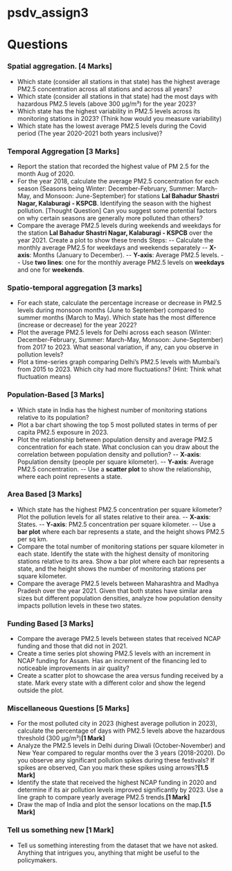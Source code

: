 # psdv_assign3

# Questions
### Spatial aggregation. **[4 Marks]**
- Which state (consider all stations in that state) has the highest average PM2.5 concentration across all stations and across all years?
- Which state (consider all stations in that state) had the most days with hazardous PM2.5 levels (above 300 µg/m³) for the year 2023?
- Which state has the highest variability in PM2.5 levels across its monitoring stations in 2023? (Think how would you measure variability)
- Which state has the lowest average PM2.5 levels during the Covid period (The year 2020-2021 both years inclusive)?

### Temporal Aggregation **[3 Marks]**
- Report the station that recorded the highest value of PM 2.5 for the month Aug of 2020.
- For the year 2018, calculate the average PM2.5 concentration for each season (Seasons being Winter: December-February, Summer: March-May, and Monsoon: June-September) for stations **Lal Bahadur Shastri Nagar, Kalaburagi - KSPCB**. Identifying the season with the highest pollution.
[Thought Question] Can you suggest some potential factors on why certain seasons are generally more polluted than others?
- Compare the average PM2.5 levels during weekends and weekdays for the station **Lal Bahadur Shastri Nagar, Kalaburagi - KSPCB** over the year 2021. Create a plot to show these trends Steps:
-- Calculate the monthly average PM2.5 for weekdays and weekends separately
-- **X-axis**: Months (January to December).
-- **Y-axis**: Average PM2.5 levels.
-- Use **two lines**: one for the monthly average PM2.5 levels on **weekdays** and one for **weekends**.

### Spatio-temporal aggregation **[3 marks]**
- For each state, calculate the percentage increase or decrease in PM2.5 levels during monsoon months (June to September) compared to summer months (March to May). Which state has the most difference (increase or decrease) for the year 2022?
- Plot the average PM2.5 levels for Delhi across each season (Winter: December-February, Summer: March-May, Monsoon: June-September) from 2017 to 2023. What seasonal variation, if any, can you observe in pollution levels?
- Plot a time-series graph comparing Delhi’s PM2.5 levels with Mumbai’s from 2015 to 2023. Which city had more fluctuations? (Hint: Think what fluctuation means)

### Population-Based **[3 Marks]**
- Which state in India has the highest number of monitoring stations relative to its population? 
- Plot a bar chart showing the top 5 most polluted states in terms of per capita PM2.5 exposure in 2023.
- Plot the relationship between population density and average PM2.5 concentration for each state. What conclusion can you draw about the correlation between population density and pollution?
-- **X-axis**: Population density (people per square kilometer).
-- **Y-axis**: Average PM2.5 concentration.
-- Use a **scatter plot** to show the relationship, where each point represents a state.

### Area Based **[3 Marks]**
- Which state has the highest PM2.5 concentration per square kilometer? Plot the pollution levels for all states relative to their area.
-- **X-axis**: States.
-- **Y-axis**: PM2.5 concentration per square kilometer.
-- Use a **bar plot** where each bar represents a state, and the height shows PM2.5 per sq km.
- Compare the total number of monitoring stations per square kilometer in each state. Identify the state with the highest density of monitoring stations relative to its area. Show a bar plot where each bar represents a state, and the height shows the number of monitoring stations per square kilometer.
- Compare the average PM2.5 levels between Maharashtra and Madhya Pradesh over the year 2021. Given that both states have similar area sizes but different population densities, analyze how population density impacts pollution levels in these two states.

### Funding Based **[3 Marks]**
- Compare the average PM2.5 levels between states that received NCAP funding and those that did not in 2021.
- Create a time series plot showing PM2.5 levels with an increment in NCAP funding for Assam. Has an increment of the financing led to noticeable improvements in air quality?
- Create a scatter plot to showcase the area versus funding received by a state. Mark every state with a different color and show the legend outside the plot.

### Miscellaneous Questions **[5 Marks]**
- For the most polluted city in 2023 (highest average pollution in 2023), calculate the percentage of days with PM2.5 levels above the hazardous threshold (300 µg/m³)**[1 Mark]**
- Analyze the PM2.5 levels in Delhi during Diwali (October-November) and New Year compared to regular months over the 3 years (2018-2020). Do you observe any significant pollution spikes during these festivals? If spikes are observed, Can you mark these spikes using arrows?**[1.5 Mark]**
- Identify the state that received the highest NCAP funding in 2020 and determine if its air pollution levels improved significantly by 2023. Use a line graph to compare yearly average PM2.5 trends.**[1 Mark]**
- Draw the map of India and plot the sensor locations on the map.**[1.5 Mark]**

### Tell us something new **[1 Mark]**
- Tell us something interesting from the dataset that we have not asked. Anything that intrigues you, anything that might be useful to the policymakers. 
